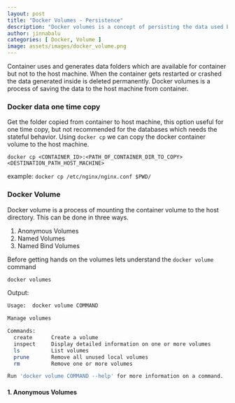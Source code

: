 ```yaml
---
layout: post
title: "Docker Volumes - Persistence"
description: "Docker volumes is a concept of persisting the data used by and generated by containers on any type of restart"
author: jinnabalu
categories: [ Docker, Volume ]
image: assets/images/docker_volume.png
---
```


Container uses and generates data folders which are available for container but not to the host machine. When the container gets restarted or crashed the data generated inside is deleted permanently. Docker volumes is a process of saving the data to the host machine from container.

### Docker data one time copy

Get the folder copied from container to host machine, this option useful for one time copy, but not recommended for the databases which needs the stateful behavior. Using `docker cp` we can copy the docker container volume to the host machine. 

`docker cp <CONTAINER_ID>:<PATH_OF_CONTAINER_DIR_TO_COPY> <DESTINATION_PATH_HOST_MACHINE>`

example: `docker cp /etc/nginx/nginx.conf $PWD/`

### Docker Volume

Docker volume is a process of mounting the container volume to the host directory. This can be done in three ways. 
1. Anonymous Volumes
2. Named Volumes
3. Named Bind Volumes

Before getting hands on the volumes lets understand the `docker volume` command

```bash
docker volumes
```
Output:

```bash
Usage:	docker volume COMMAND

Manage volumes

Commands:
  create      Create a volume
  inspect     Display detailed information on one or more volumes
  ls          List volumes
  prune       Remove all unused local volumes
  rm          Remove one or more volumes

Run 'docker volume COMMAND --help' for more information on a command.
```

#### 1. Anonymous Volumes

